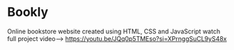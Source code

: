 # Bookly
Online bookstore website created using HTML, CSS and JavaScript
watch full project video--> https://youtu.be/JQq0p5TMEso?si=XPrnggSuCL9yS48x
